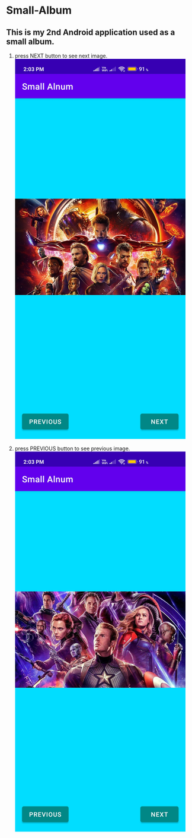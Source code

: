 # Small-Album
## This is my 2nd Android application used as a small album.

1. press NEXT button to see next image.
![screenshot](screenshots/Screenshot_2021-01-21-14-03-07-830_com.balarama.smallalnum.jpg)

2. press PREVIOUS button to see previous image.
![screeshot](screenshots/Screenshot_2021-01-21-14-03-10-004_com.balarama.smallalnum.jpg)
